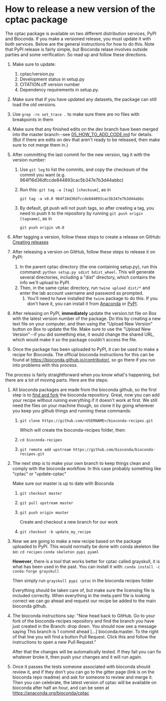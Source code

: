 # How to release a new version of the cptac package

The cptac package is available on two different distribution services, PyPI and Bioconda. If you make a versioned release, you must update it with *both* services. Below are the general instructions for how to do this. Note that PyPI release is fairly simple, but Bioconda relase involves outside parties and some verification. So read up and follow these directions.

1. Make sure to update:
    1. cptac/version.py
    2. Development status in setup.py
    3. CITATION.cff version number
    4. Dependency requirements in setup.py.
2. Make sure that if you have updated any datasets, the package can still load the old versions.
3. Use `grep -rn set_trace .` to make sure there are no files with breakpoints in them
4. Make sure that any finished edits on the dev branch have been merged into the master branch--see [05_HOW_TO_ADD_CODE.md](05_HOW_TO_ADD_CODE.md) for details. (But if there are edits on dev that aren't ready to be released, then make sure to not merge them in.)
5. After committing the last commit for the new version, tag it with the version number: 
    1. Use `git log` to list the commits, and copy the checksum of the commit you want (e.g. 964f16d36dfccde844893cac5b347e7b3d44abbc)
    2. Run this: `git tag -a [tag] [checksum]`, as in 

        `git tag -a v0.0 964f16d36dfccde844893cac5b347e7b3d44abbc`

    3. By default, git push will not push tags, so after creating a tag, you need to push it to the repository by running `git push origin [tagname]`, as in 

        `git push origin v0.0`

6. After tagging a version, follow these steps to create a release on GitHub: [Creating releases](https://help.github.com/en/articles/creating-releases)
7. After releasing a version on GitHub, follow these steps to release it on PyPI: 
    1. In the parent cptac directory (the one containing setup.py), run this command: `python setup.py sdist bdist_wheel`. This will generate several directories, including a "dist" directory, which contains the info we'll upload to PyPI.
    2. Then, in the same cptac directory, run `twine upload dist/*` and enter the lab account username and password as prompted.
        1. You'll need to have installed the `twine` package to do this. If you don't have it, you can install it from [Anaconda](https://anaconda.org/conda-forge/twine) or [PyPI](https://pypi.org/project/twine/).
8. After releasing on PyPI, **immediately** update the version.txt file on Box with the latest version number of the package. Do this by creating a new text file on your computer, and then using the "Upload New Version" button on Box to update the file. Make sure to use the "Upload New Version"--if you did something else, it would change the shared URL, which would make it so the package couldn't access the file.
9. Once the package has been uploaded to PyPI, it can be used to make a recipe for Bioconda. The official bioconda instructions for this can be found at https://bioconda.github.io/contributor/, so go there if you run into problems with this process.

The process is fairly straightforward when you know what's happening, but there are a lot of moving parts. Here are the steps:

1. All bioconda packages are made from the bioconda github, so the first step is to [find and fork](https://github.com/bioconda/bioconda-recipes/fork) the bioconda repository. Great, now you can add your recipe without ruining everything if it doesn't work at first. We still need the files on your machine though, so clone it by going wherever you keep you github things and running these commands:

    1. `git clone https://github.com/<USERNAME>/bioconda-recipes.git`

        Which will create the bioconda-recipes folder, then:
    2. `cd bioconda-recipes`
    3. `git remote add upstream https://github.com/bioconda/bioconda-recipes.git`

2. The next step is to make your own branch to keep things clean and comply with the bioconda workflow. In this case probably something like "cptac" or "update-cptac"
        
      Make sure our master is up to date with Bioconda
    1. `git checkout master`
    2. `git pull upstream master`
    3. `git push origin master`

        Create and checkout a new branch for our work
    4. `git checkout -b update_my_recipe`

3. Now we are going to make a new recipe based on the package uploaded to PyPI. This would normally be done with conda skeleton like so:
`cd recipes`
`conda skeleton pypi pyaml`

   **However**, there is a tool that works better for cptac called grayskull, it is what has been used in the past. You can install it with:
`conda install -c conda-forge grayskull`

    Then simply run `grayskull pypi cptac` in the bioconda recipes folder

   Everything should be taken care of, but make sure the licensing file is included correctly. When everything in the meta.yaml file is looking correct we can go ahead and request our recipe be added to the main bioconda github.

4. The bioconda instructions say:
"Now head back to GitHub. Go to your fork of the bioconda-recipes repository and find the branch you have just created in the Branch: drop down. You should now see a message saying This branch is 1 commit ahead [...] bioconda:master. To the right of that line you will find a button Pull Request. Click this and follow the instructions to open a new Pull Request."

    After that the changes will be automatically tested. If they fail you can fix whatever broke it, then push your changes and it will run again.

5. Once it passes the tests someone associated with bioconda should review it, and if they don't you can go to the gitter page (link is on the bioconda repo readme) and ask for someone to review and merge it. Then you can celebrate, the latest version of cptac will be available on bioconda after half an hour, and can be seen at https://anaconda.org/bioconda/cptac
